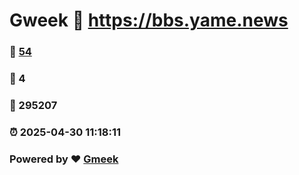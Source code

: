 # Gweek :link: https://bbs.yame.news 
### :page_facing_up: [54](https://bbs.yame.news/tag.html) 
### :speech_balloon: 4 
### :hibiscus: 295207 
### :alarm_clock: 2025-04-30 11:18:11 
### Powered by :heart: [Gmeek](https://github.com/Meekdai/Gmeek)
